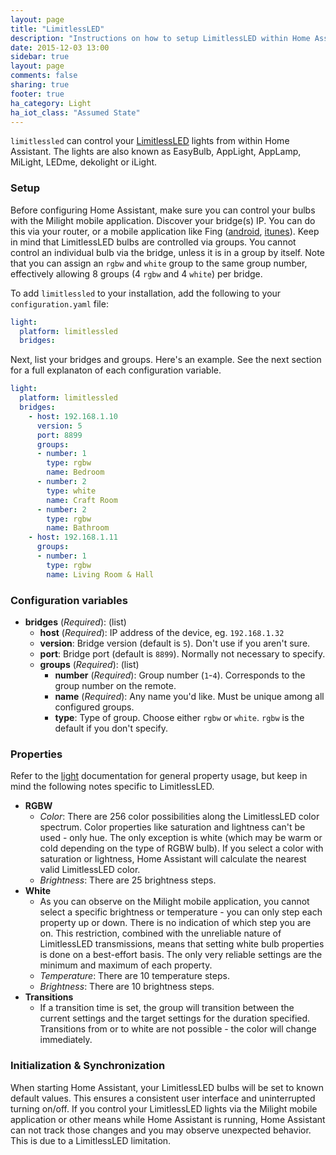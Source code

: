 ```yaml
---
layout: page
title: "LimitlessLED"
description: "Instructions on how to setup LimitlessLED within Home Assistant."
date: 2015-12-03 13:00
sidebar: true
layout: page
comments: false
sharing: true
footer: true
ha_category: Light
ha_iot_class: "Assumed State"
---
```


`limitlessled` can control your [LimitlessLED](http://www.limitlessled.com/) lights from within Home Assistant. The lights are also known as EasyBulb, AppLight, AppLamp, MiLight, LEDme, dekolight or iLight.

### Setup

Before configuring Home Assistant, make sure you can control your bulbs with the Milight mobile application. Discover your bridge(s) IP. You can do this via your router, or a mobile application like Fing ([android](https://play.google.com/store/apps/details?id=com.overlook.android.fing&hl=en), [itunes](https://itunes.apple.com/us/app/fing-network-scanner/id430921107?mt=8)). Keep in mind that LimitlessLED bulbs are controlled via groups. You cannot control an individual bulb via the bridge, unless it is in a group by itself. Note that you can assign an `rgbw` and `white` group to the same group number, effectively allowing 8 groups (4 `rgbw` and 4 `white`) per bridge.

To add `limitlessled` to your installation, add the following to your `configuration.yaml` file:

```yaml
light:
  platform: limitlessled
  bridges:
```

Next, list your bridges and groups. Here's an example. See the next section for a full explanaton of each configuration variable.

```yaml
light:
  platform: limitlessled
  bridges:
    - host: 192.168.1.10
      version: 5
      port: 8899
      groups:
      - number: 1
        type: rgbw
        name: Bedroom
      - number: 2
        type: white
        name: Craft Room
      - number: 2
        type: rgbw
        name: Bathroom
    - host: 192.168.1.11
      groups:
      - number: 1
        type: rgbw
        name: Living Room & Hall
```

### Configuration variables

- **bridges** (*Required*): (list)
  - **host** (*Required*): IP address of the device, eg. `192.168.1.32`
  - **version**: Bridge version (default is `5`). Don't use if you aren't sure.
  - **port**: Bridge port (default is `8899`). Normally not necessary to specify. 
  - **groups** (*Required*): (list)
    - **number** (*Required*): Group number (`1`-`4`). Corresponds to the group number on the remote.
    - **name** (*Required*): Any name you'd like. Must be unique among all configured groups.
    - **type**: Type of group. Choose either `rgbw` or `white`. `rgbw` is the default if you don't specify.

### Properties
Refer to the [light]({{site_root}}/components/light) documentation for general property usage, but keep in mind the following notes specific to LimitlessLED.

- **RGBW**
  - *Color*: There are 256 color possibilities along the LimitlessLED color spectrum. Color properties like saturation and lightness can't be used - only hue. The only exception is white (which may be warm or cold depending on the type of RGBW bulb). If you select a color with saturation or lightness, Home Assistant will calculate the nearest valid LimitlessLED color.
  - *Brightness*: There are 25 brightness steps.
- **White**
  - As you can observe on the Milight mobile application, you cannot select a specific brightness or temperature - you can only step each property up or down. There is no indication of which step you are on. This restriction, combined with the unreliable nature of LimitlessLED transmissions, means that setting white bulb properties is done on a best-effort basis. The only very reliable settings are the minimum and maximum of each property.
  - *Temperature*: There are 10 temperature steps.
  - *Brightness*: There are 10 brightness steps.
- **Transitions**
  - If a transition time is set, the group will transition between the current settings and the target settings for the duration specified. Transitions from or to white are not possible -  the color will change immediately.

### Initialization & Synchronization

When starting Home Assistant, your LimitlessLED bulbs will be set to known default values. This ensures a consistent user interface and uninterrupted turning on/off. If you control your LimitlessLED lights via the Milight mobile application or other means while Home Assistant is running, Home Assistant can not track those changes and you may observe unexpected behavior. This is due to a LimitlessLED limitation.
